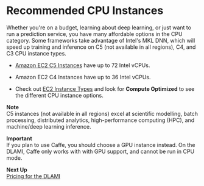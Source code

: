 # Recommended CPU Instances<a name="cpu"></a>

Whether you're on a budget, learning about deep learning, or just want to run a prediction service, you have many affordable options in the CPU category\. Some frameworks take advantage of Intel's MKL DNN, which will speed up training and inference on C5 \(not available in all regions\), C4, and C3 CPU instance types\.

+ [Amazon EC2 C5 Instances](https://aws.amazon.com/ec2/instance-types/c5/) have up to 72 Intel vCPUs\.

+ Amazon EC2 C4 Instances have up to 36 Intel vCPUs\.

+ Check out [EC2 Instance Types](https://aws.amazon.com/ec2/instance-types/) and look for **Compute Optimized** to see the different CPU instance options\.

**Note**  
C5 instances \(not available in all regions\) excel at scientific modelling, batch processing, distributed analytics, high\-performance computing \(HPC\), and machine/deep learning inference\.

**Important**  
If you plan to use Caffe, you should choose a GPU instance instead\. On the DLAMI, Caffe only works with with GPU support, and cannot be run in CPU mode\.

**Next Up**  
[Pricing for the DLAMI](pricing.md)